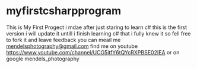 # myfirstcsharpprogram
This is My First Progect i mdae after just staring to learn c# this is the first version i will update it untill i finish learning c# that i fully knew it so fell free to fork it and leave feedback you can meail me mendelsphotography@gmail.com find me on youtube https://www.youtube.com/channel/UCG5itfY6tQYcRXPBSE02IEA  or on google mendels_photography
